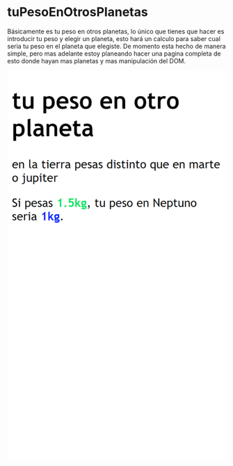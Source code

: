 # tuPesoEnOtrosPlanetas

Básicamente es tu peso en otros planetas, lo único que tienes que hacer es introducir tu peso y elegir un planeta, esto hará un calculo para saber cual seria tu peso en el planeta que elegiste. De momento esta hecho de manera simple, pero mas adelante estoy planeando hacer una pagina completa de esto donde hayan mas planetas y mas manipulación del DOM.

![](</preview/tuPesoEnOtrosPlanetas(v1).png>)
